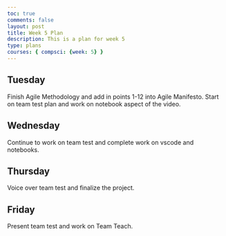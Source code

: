 ```yaml
---
toc: true
comments: false
layout: post
title: Week 5 Plan
description: This is a plan for week 5
type: plans
courses: { compsci: {week: 5} }
---
```


## Tuesday
Finish Agile Methodology and add in points 1-12 into Agile Manifesto. Start on team test plan and work on notebook aspect of the video.
## Wednesday
Continue to work on team test and complete work on vscode and notebooks.
## Thursday
Voice over team test and finalize the project.
## Friday
Present team test and work on Team Teach.

